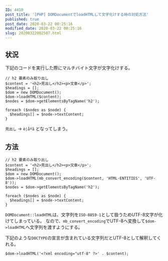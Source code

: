```yaml
---
ID: 4410
post_title: '[PHP] DOMDocumentでloadHTMLして文字化けする時の対処方法'
published: true
post_date: 2020-03-22 00:25:16
modified_date: 2020-03-22 00:25:16
slug: 20200322002507.html
---
```

<h2>状況</h2>

下記のコードを実行した際にマルチバイト文字が文字化けする。

<pre><code class="php">// h2 要素のみ取り出し
$content = '&lt;h2&gt;見出し&lt;/h2&gt;&lt;p&gt;文章&lt;/p&gt;';
$headings = [];
$dom = new DOMDocument();
$dom-&gt;loadHTML($content);
$nodes = $dom-&gt;getElementsByTagName('h2');

foreach ($nodes as $node) {
  $headings[] = $node-&gt;textContent;
}
</code></pre>

<code>見出し</code> -> <code>è¦åºã</code> となってしまう。

<h2>方法</h2>

<pre><code class="php">// h2 要素のみ取り出し
$content = '&lt;h2&gt;見出し&lt;/h2&gt;&lt;p&gt;文章&lt;/p&gt;';
$headings = [];
$dom = new DOMDocument();
$dom-&gt;loadHTML(mb_convert_encoding($content, 'HTML-ENTITIES', 'UTF-8'));
$nodes = $dom-&gt;getElementsByTagName('h2');

foreach ($nodes as $node) {
  $headings[] = $node-&gt;textContent;
}
</code></pre>

<code>DOMDocument::loadHTML</code>は、文字列を<code>ISO-8859-1</code>として扱うためUTF-8文字が化けてしまっている。
なので、<code>mb_convert_encoding</code>でUTF-8へ変換して<code>$dom-&gt;loadHTML</code>へ文字列を渡すようにする。

下記のような<code>DOCTYPE</code>の宣言が含まれている文字列だとUTF-8として解釈してくれる。

<pre><code class="php">$dom-&gt;loadHTML('&lt;?xml encoding="utf-8" ?&gt;' . $content);
</code></pre>